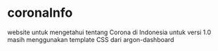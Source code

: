 # coronaInfo
website untuk mengetahui tentang Corona di Indonesia
untuk versi 1.0 masih menggunakan template CSS dari argon-dashboard
